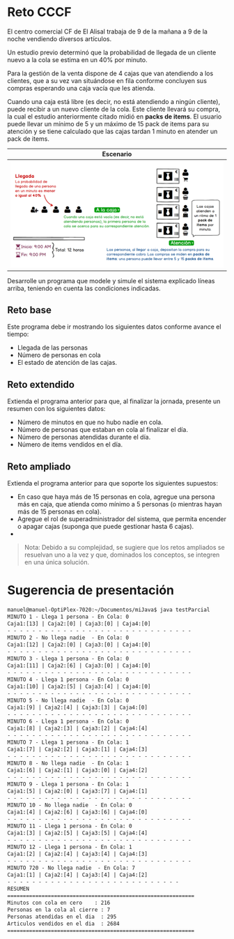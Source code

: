 # Reto CCCF

El centro comercial CF de El Alisal trabaja de 9 de la mañana a 9 de la noche vendiendo diversos artículos. 

Un estudio previo determinó que la probabilidad de llegada de un cliente nuevo a la cola se estima en un 40% por minuto.

Para la gestión de la venta dispone de 4 cajas que van atendiendo a los clientes, que a su vez van situándose en fila conforme concluyen sus compras esperando una caja vacía que les atienda.

Cuando una caja está libre (es decir, no está atendiendo a ningún cliente), puede recibir a un nuevo cliente de la cola. Este cliente llevará su compra, la cual el estudio anteriormente citado midió en **packs de items**. El usuario puede llevar un mínimo de 5 y un máximo de 15 pack de items para su atención y se tiene calculado que las cajas tardan 1 minuto en atender un pack de items.

|Escenario
|-|
|![](../images/retoCCCF.png)

Desarrolle un programa que modele y simule el sistema explicado líneas arriba, teniendo en cuenta las condiciones indicadas.

## Reto base

Este programa debe ir mostrando los siguientes datos conforme avance el tiempo:

* Llegada de las personas
* Número de personas en cola
* El estado de atención de las cajas.

## Reto extendido

Extienda el programa anterior para que, al finalizar la jornada, presente un resumen con los siguientes datos:

* Número de minutos en que no hubo nadie en cola.
* Número de personas que estaban en cola al finalizar el día.
* Número de personas atendidas durante el día.
* Número de items vendidos en el día.

## Reto ampliado

Extienda el programa anterior para que soporte los siguientes supuestos:

* En caso que haya más de 15 personas en cola, agregue una persona más en caja, que atienda como mínimo a 5 personas (o mientras hayan más de 15 personas en cola).
* Agregue el rol de superadministrador del sistema, que permita encender o apagar cajas (suponga que puede gestionar hasta 6 cajas).
* 

> Nota: Debido a su complejidad, se sugiere que los retos ampliados se resuelvan uno a la vez y que, dominados los conceptos, se integren en una única solución.

# Sugerencia de presentación

```
manuel@manuel-OptiPlex-7020:~/Documentos/miJava$ java testParcial
MINUTO 1 - Llega 1 persona - En Cola: 0
Caja1:[13] | Caja2:[0] | Caja3:[0] | Caja4:[0]
- - - - - - - - - - - - - - - - - - - - - - - - - - - - - -
MINUTO 2 - No llega nadie  - En Cola: 0
Caja1:[12] | Caja2:[0] | Caja3:[0] | Caja4:[0]
- - - - - - - - - - - - - - - - - - - - - - - - - - - - - -
MINUTO 3 - Llega 1 persona - En Cola: 0
Caja1:[11] | Caja2:[6] | Caja3:[0] | Caja4:[0]
- - - - - - - - - - - - - - - - - - - - - - - - - - - - - -
MINUTO 4 - Llega 1 persona - En Cola: 0
Caja1:[10] | Caja2:[5] | Caja3:[4] | Caja4:[0]
- - - - - - - - - - - - - - - - - - - - - - - - - - - - - -
MINUTO 5 - No llega nadie  - En Cola: 0
Caja1:[9] | Caja2:[4] | Caja3:[3] | Caja4:[0]
- - - - - - - - - - - - - - - - - - - - - - - - - - - - - -
MINUTO 6 - Llega 1 persona - En Cola: 0
Caja1:[8] | Caja2:[3] | Caja3:[2] | Caja4:[4]
- - - - - - - - - - - - - - - - - - - - - - - - - - - - - -
MINUTO 7 - Llega 1 persona - En Cola: 1
Caja1:[7] | Caja2:[2] | Caja3:[1] | Caja4:[3]
- - - - - - - - - - - - - - - - - - - - - - - - - - - - - -
MINUTO 8 - No llega nadie  - En Cola: 1
Caja1:[6] | Caja2:[1] | Caja3:[0] | Caja4:[2]
- - - - - - - - - - - - - - - - - - - - - - - - - - - - - -
MINUTO 9 - Llega 1 persona - En Cola: 1
Caja1:[5] | Caja2:[0] | Caja3:[7] | Caja4:[1]
- - - - - - - - - - - - - - - - - - - - - - - - - - - - - -
MINUTO 10 - No llega nadie  - En Cola: 0
Caja1:[4] | Caja2:[6] | Caja3:[6] | Caja4:[0]
- - - - - - - - - - - - - - - - - - - - - - - - - - - - - -
MINUTO 11 - Llega 1 persona - En Cola: 0
Caja1:[3] | Caja2:[5] | Caja3:[5] | Caja4:[4]
- - - - - - - - - - - - - - - - - - - - - - - - - - - - - -
MINUTO 12 - Llega 1 persona - En Cola: 1
Caja1:[2] | Caja2:[4] | Caja3:[4] | Caja4:[3]
- - - - - - - - - - - - - - - - - - - - - - - - - - - - - -
MINUTO 720 - No llega nadie  - En Cola: 7
Caja1:[1] | Caja2:[4] | Caja3:[4] | Caja4:[2]
- - - - - - - - - - - - - - - - - - - - - - - - - - - -
RESUMEN
============================================================
Minutos con cola en cero  	: 216
Personas en la cola al cierre : 7
Personas atendidas en el dia  : 295
Articulos vendidos en el dia  : 2684
============================================================
```
